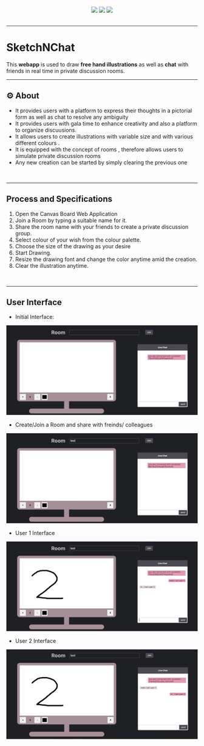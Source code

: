 <div align="center">
  <br/>
  <img src="https://img.shields.io/static/v1?label=Tool&message=DrawingBoard&color=violet&style=for-the-badge"/>
  <img src="https://img.shields.io/static/v1?label=version&message=1.0.0&color=orange&style=for-the-badge"/>
  <img src="https://img.shields.io/static/v1?label=status&message=working&color=success&style=for-the-badge"/>

</div>
<br>
<hr>
<h1> SketchNChat</h1>

This **webapp** is used to draw **free hand illustrations** as well as **chat** with friends in real time in private discussion rooms.
</br>

<hr>

## ⚙ About

- It provides users with a platform to express their thoughts in a
  pictorial form as well as chat to resolve any ambiguity
- It provides users with gala time to enhance creativity and also a platform to organize discuusions.
- It allows users to create illustrations with variable size and with
  various different colours .
- It is equipped with the concept of rooms , therefore allows users to simulate private discussion rooms
- Any new creation can be started by simply clearing the previous one

<br>
<hr>

## Process and Specifications

1. Open the Canvas Board Web Application
2. Join a Room by typing a suitable name for it.
3. Share the room name with your friends to create a private discussion group.
4. Select colour of your wish from the colour palette.
5. Choose the size of the drawing as your desire
6. Start Drawing.
7. Resize the drawing font and change the color anytime amid
   the creation.
8. Clear the illustration anytime.

</br>
</hr>

<hr>

## User Interface

- Initial Interface:

![index](screenshots/1.png)

- Create/Join a Room and share with freinds/ colleagues

![step1](screenshots/2.png)

- User 1 Interface

![step2](screenshots/4.png)

- User 2 Interface

![step2](screenshots/3.png)
